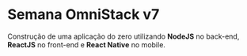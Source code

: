 # Semana OmniStack v7
Construção de uma aplicação do zero utilizando **NodeJS** no back-end, **ReactJS** no front-end e **React Native** no mobile.
